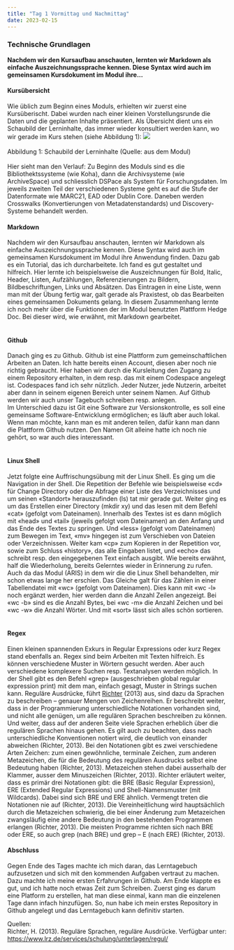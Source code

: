 ```yaml
---
title: "Tag 1 Vormittag und Nachmittag"
date: 2023-02-15
---
```


### Technische Grundlagen
**Nachdem wir den Kursaufbau anschauten, lernten wir Markdown als einfache Auszeichnungssprache kennen. Diese Syntax wird auch im gemeinsamen Kursdokument im Modul ihre...**



#### **Kursübersicht**
Wie üblich zum Beginn eines Moduls, erhielten wir zuerst eine Kursüberischt. Dabei wurden nach einer kleinen Vorstellungsrunde die Daten und die geplanten Inhalte präsentiert. Als Übersicht dient uns ein Schaubild der Lerninhalte, das immer wieder konsultiert werden kann, wo wir gerade im Kurs stehen (siehe Abbildung 1):
![](https://raw.githubusercontent.com/brandensarah/Lerntagebuch/master/_posts/übersicht.png)
<br>
<br>
Abbildung 1: Schaubild der Lerninhalte (Quelle: aus dem Modul)
<br>
<br>
Hier sieht man den Verlauf: Zu Beginn des Moduls sind es die Bibliothektssysteme (wie Koha), dann die Archivsysteme (wie ArchiveSpace) und schliesslich DSPace als System für Forschungsdaten. Im jeweils zweiten Teil der verschiedenen Systeme geht es auf die Stufe der Datenformate wie MARC21, EAD oder Dublin Core. Daneben werden Crosswalks (Konvertierungen von Metadatenstandards) und Discovery-Systeme behandelt werden.

#### **Markdown**
Nachdem wir den Kursaufbau anschauten, lernten wir Markdown als einfache Auszeichnungssprache kennen. Diese Syntax wird auch im gemeinsamen Kursdokument im Modul ihre Anwendung finden. Dazu gab es ein Tutorial, das ich durcharbeitete. Ich fand es gut gestaltet und hilfreich. Hier lernte ich beispielsweise die Auszeichnungen für Bold, Italic, Header, Listen, Aufzählungen, Referenzierungen zu Bildern, Bildbeschriftungen, Links und Absätzen. Das Eintragen in eine Liste, wenn man mit der Übung fertig war, galt gerade als Praxistest, ob das Bearbeiten eines gemeinsamen Dokuments gelang. In diesem Zusammenhang lernte ich noch mehr über die Funktionen der im Modul benutzten Plattform Hedge Doc. Bei dieser wird, wie erwähnt, mit Markdown gearbeitet.<br>
<br>
  <h4><b>Github</b></h4>
Danach ging es zu Github. Github ist eine Plattform zum gemeinschaftlichen Arbeiten an Daten. Ich hatte bereits einen Account, diesen aber noch nie richtig gebraucht. Hier haben wir durch die Kursleitung den Zugang zu einem Repository erhalten, in dem resp. das mit einem Codespace angelegt ist. Codespaces fand ich sehr nützlich. Jeder Nutzer, jede Nutzerin, arbeitet aber dann in seinem eigenen Bereich unter seinem Namen. Auf Github werden wir auch unser Tagebuch schreiben resp. anlegen.<br>
Im Unterschied dazu ist Git eine Software zur Versionskontrolle, es soll eine gemeinsame Software-Entwicklung ermöglichen; es läuft aber auch lokal. Wenn man möchte, kann man es mit anderen teilen, dafür kann man dann die Plattform Github nutzen. Den Namen Git alleine hatte ich noch nie gehört, so war auch dies interessant.<br>
  <br>
<h4><b>Linux Shell</b></h4>
Jetzt folgte eine Auffrischungsübung mit der Linux Shell. Es ging um die Navigation in der Shell. Die Repetition der Befehle wie beispielsweise «cd» für Change Directory oder die Abfrage einer Liste des Verzeichnisses und um seinen «Standort» herauszufinden (ls) tat mir gerade gut. Weiter ging es um das Erstellen einer Directory  (mkdir xy) und das lesen mit dem Befehl «cat» (gefolgt vom Dateinamen). Innerhalb des Textes ist es dann möglich mit «head» und «tail» (jeweils gefolgt vom Dateinamen) an den Anfang und das Ende des Textes zu springen. Und «less» (gefolgt vom Dateinamen) zum Bewegen im Text, «mv» hingegen ist zum Verschieben von Dateien oder Verzeichnissen. Weiter kam «cp» zum Kopieren in der Repetition vor, sowie zum Schluss «history», das alle Eingaben listet, und «echo» das schreibt resp. den eingegebenen Text einfach ausgibt. Wie bereits erwähnt, half die Wiederholung, bereits Gelerntes wieder in Erinnerung zu rufen. Auch da das Modul (ARIS) in dem wir die die Linux Shell behandelten, mir schon etwas lange her erschien.  
Das Gleiche galt für das Zählen in einer Tabellendatei mit «wc» (gefolgt vom Dateinamen). Dies kann mit «wc -l» noch ergänzt werden, hier werden dann die Anzahl Zeilen angezeigt. Bei «wc -b» sind es die Anzahl Bytes, bei «wc -m» die Anzahl Zeichen und bei «wc -w» die Anzahl Wörter. Und mit «sort» lässt sich alles schön sortieren.<br> 
 <br>

#### **Regex**
Einen kleinen spannenden Exkurs in Regular Expressions oder kurz Regex stand ebenfalls an. Regex sind beim Arbeiten mit Texten hilfreich. Es können verschiedene Muster in Wörtern gesucht werden. Aber auch verschiedene komplexere Suchen resp. Textanalysen werden möglich. In der Shell gibt es den Befehl «grep» (ausgeschrieben global regular expression print) mit dem man, einfach gesagt, Muster in Strings suchen kann. Reguläre Ausdrücke, führt <a href="https://www.lrz.de/services/schulung/unterlagen/regul/">Richter</a> (2013) aus, sind dazu da Sprachen zu beschreiben – genauer Mengen von Zeichenreihen. Er beschreibt weiter, dass in der Programmierung unterschiedliche Notationen vorhanden sind, und nicht alle genügen, um alle regulären Sprachen beschreiben zu können. Und weiter, dass auf der anderen Seite viele Sprachen erheblich über die regulären Sprachen hinaus gehen. Es gilt auch zu beachten, dass nach unterschiedliche Konventionen notiert wird, die deutlich von einander abweichen (Richter, 2013). Bei den Notationen gibt es zwei verschiedene Arten Zeichen: zum einen gewöhnliche, terminale Zeichen, zum anderen Metazeichen, die für die Bedeutung des regulären Ausdrucks selbst eine Bedeutung haben (Richter, 2013). Metazeichen stehen dabei ausserhalb der Klammer, ausser dem Minuszeichen (Richter, 2013). Richter erläutert weiter, dass es primär drei Notationen gibt: die BRE (Basic Regular Expression), ERE (Extended Regular Expressions) und Shell-Namensmuster (mit Wildcards). Dabei sind sich BRE und ERE ähnlich. Vermengt treten die Notationen nie auf (Richter, 2013). Die Vereinheitlichung wird hauptsächlich durch die Metazeichen schwierig, die bei einer Änderung zum Metazeichen zwangsläufig eine andere Bedeutung in den bestehenden Programmen erlangen (Richter, 2013). Die meisten Programme richten sich nach BRE oder ERE, so auch grep (nach BRE) und grep – E (nach ERE) (Richter, 2013).
<br>

#### **Abschluss**
Gegen Ende des Tages machte ich mich daran, das Lerntagebuch aufzusetzen und sich mit den kommenden Aufgaben vertraut zu machen. 
Dazu machte ich meine ersten Erfahrungen in Github. Am Ende klappte es gut, und ich hatte noch etwas Zeit zum Schreiben. Zuerst ging es darum eine Platform zu erstellen, hat man diese einmal, kann man die einzelenen Tage dann infach hinzufügen. So, nun habe ich mein erstes Repository in Github angelegt und das Lerntagebuch kann definitiv starten. 

Quellen: 
<br>
Richter, H. (2013). Reguläre Sprachen, reguläre Ausdrücke. Verfügbar unter: https://www.lrz.de/services/schulung/unterlagen/regul/

